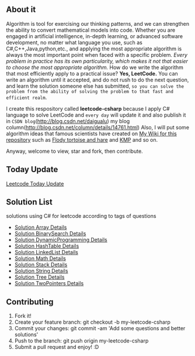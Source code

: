 ## About it
Algorithm is tool for exercising our thinking patterns, and we can strengthen the ability to convert mathematical models into code. Whether you are engaged in artificial intelligence, in-depth learning, or advanced software development, no matter what language you use, such as C#,C++,Java,python,etc., and applying the most appropriate algorithm is always the most important point when faced with a specific problem. *Every problem in practice has its own particularity, which makes it not that easier to choose the most appropriate algorithm.* How do we write the algorithm that most efficiently apply to a practical issue? **Yes, LeetCode.** You can write an algorithm until it accepted, and do not rush to do the next question, and learn the solution someone else has submitted, `so you can solve the problem from the ability of solving the problem to that fast and efficient realm`. 

I create this respository called **leetcode-csharp** because I apply C# language to solve LeetCode and `every day` will update it and also publish it in `CSDN blog`(http://blog.csdn.net/daigualu) my blog column(http://blog.csdn.net/column/details/14761.html) Also, I will put some algorithm ideas that famous scientists have created on [My Wiki for this repository](https://github.com/jackzhenguo/leetcode-csharp/wiki) such as [Flody tortoise and hare](https://github.com/jackzhenguo/leetcode-csharp/wiki/Floyd's-Tortoise-and-Hare) and [KMP](https://github.com/jackzhenguo/leetcode-csharp/wiki/KMP-getNext) and so on. 

Anyway, welcome to view, star and fork, then contribute.

## Today Update
[Leetcode Today Update](/TodayUpdate.md)

## Solution List
solutions using C# for leetcode according to tags of questions
* [Solution Array Details](DetailsMd/DetailsArray.md)
* [Solution BinarySearch Details](DetailsMd/DetailsBinarySearch.md)
* [Solution DynamicProgramming Details](DetailsMd/DetailsDynamicProgramming.md)
* [Solution HashTable Details](DetailsMd/DetailsHashTable.md)
* [Solution LinkedList Details](DetailsMd/DetailsLinkedList.md)
* [Solution Math Details](DetailsMd/DetailsMath.md)
* [Solution Stack Details](DetailsMd/DetailsStack.md)
* [Solution String Details](DetailsMd/DetailsString.md)
* [Solution Tree Details](DetailsMd/DetailsTree.md)
* [Solution TwoPointers Details](DetailsMd/DetailsTwoPointers.md)

## Contributing
1. Fork it!
2. Create your feature branch: git checkout -b my-leetcode-csharp
3. Commit your changes: git commit -am 'Add some questions and better solutions'
4. Push to the branch: git push origin my-leetcode-csharp
5. Submit a pull request and enjoy! :D


